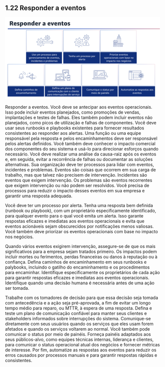 ## 1.22 Responder a eventos

![alt text](image-13.png)

Responder a eventos. Você deve se antecipar aos eventos operacionais. Isso pode incluir eventos planejados, como promoções de vendas, implantações e testes de falhas. Eles também podem incluir eventos não planejados, como picos de utilização e falhas de componentes. Você deve usar seus runbooks e playbooks existentes para fornecer resultados consistentes ao responder aos alertas. Uma função ou uma equipe responsável pela resposta e pelos encaminhamentos deve ser responsável pelos alertas definidos. Você também deve conhecer o impacto comercial dos componentes do seu sistema e usá-lo para direcionar esforços quando necessário. Você deve realizar uma análise da causa-raiz após os eventos e, em seguida, evitar a recorrência de falhas ou documentar as soluções alternativas. Sua organização deve ter processos para lidar com eventos, incidentes e problemas. Eventos são coisas que ocorrem em sua carga de trabalho, mas que talvez não precisem de intervenção. Incidentes são eventos que exigem intervenção. Os problemas são eventos recorrentes que exigem intervenção ou não podem ser resolvidos. Você precisa de processos para reduzir o impacto desses eventos em sua empresa e garantir uma resposta adequada.

Você deve ter um processo por alerta. Tenha uma resposta bem definida (runbook ou playbook), com um proprietário especificamente identificado, para qualquer evento para o qual você emita um alerta. Isso garante respostas eficazes e imediatas aos eventos operacionais e evita que eventos acionáveis sejam obscurecidos por notificações menos valiosas. Você também deve priorizar os eventos operacionais com base no impacto nos negócios.

Quando vários eventos exigirem intervenção, assegure-se de que os mais significativos para a empresa sejam tratados primeiro. Os impactos podem incluir mortes ou ferimentos, perdas financeiras ou danos à reputação ou à confiança.
Defina caminhos de encaminhamento em seus runbooks e palybooks, incluindo o gatilho do encaminhamento e os procedimentos para encaminhar. Identifique especificamente os proprietários de cada ação para garantir respostas eficazes e imediatas aos eventos operacionais. Identifique quando uma decisão humana é necessária antes de uma ação ser tomada.

Trabalhe com os tomadores de decisão para que essa decisão seja tomada com antecedência e a ação seja pré-aprovada, a fim de evitar um longo tempo médio para reparo, ou MTTR, à espera de uma resposta. Defina e teste um plano de comunicação confiável para manter seus clientes e stakeholders informados sobre interrupções do sistema. Comunique-se diretamente com seus usuários quando os serviços que eles usam forem afetados e quando os serviços voltarem ao normal. Você também pode comunicar o status por meio de painéis. Forneça painéis adaptados aos seus públicos-alvo, como equipes técnicas internas, liderança e clientes, para comunicar o status operacional atual dos negócios e fornecer métricas de interesse. Por fim, automatize as respostas aos eventos
para reduzir os erros causados por processos manuais e para garantir respostas rápidas e consistentes.

